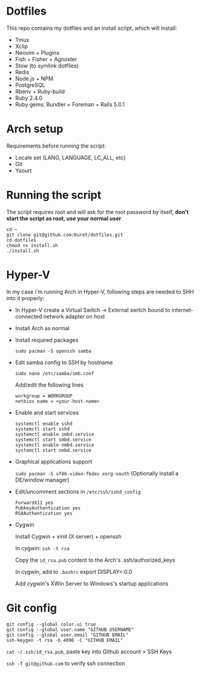 # Dotfiles

This repo contains my dotfiles and an install script, which will install:
- Tmux
- Xclip
- Neovim + Plugins
- Fish + Fisher + Agnoster
- Stow (to symlink dotfiles)
- Redis
- Node.js + NPM
- PostgreSQL
- Rbenv + Ruby-build
- Ruby 2.4.0
- Ruby gems: Bundler + Foreman + Rails 5.0.1

# Arch setup

Requirements before running the script:
- Locale set (LANG, LANGUAGE, LC_ALL, etc)
- Git
- Yaourt

# Running the script

The script requires root and will ask for the root password by itself, **don't start the script as root, use your normal user**

```
cd ~
git clone git@github.com:Kuret/dotfiles.git
cd dotfiles
chmod +x install.sh
./install.sh
```

# Hyper-V

In my case i'm running Arch in Hyper-V, following steps are needed to SHH into it properly:
- In Hyper-V create a Virtual Switch -> External switch bound to internet-connected network adapter on host
- Install Arch as normal
- Install required packages

   `sudo pacman -S openssh samba`

- Edit samba config to SSH by hostname

  `sudo nano /etc/samba/smb.conf`

  Add/edit the following lines

    ```
    workgroup = WORKGROUP
    netbios name = <your-host-name>
    ```
- Enable and start services

  ```
  systemctl enable sshd
  systemctl start sshd
  systemctl enable smbd.service
  systemctl start smbd.service
  systemctl enable nmbd.service
  systemctl start nmbd.service
  ```
  
- Graphical applications support

  `sudo pacman -S xf86-video-fbdev xorg-xauth` (Optionally install a DE/window manager)
  
- Edit/uncomment sections in `/etc/ssh/sshd_config`
  
  ```
  ForwardX11 yes
  PubkeyAuthentication yes
  RSAAuthentication yes
  ```
  
- Cygwin

   Install Cygwin + xinit (X server) + openssh

  In cygwin: `ssh -t rsa`
  
  Copy the `id_rsa.pub` content to the Arch's .ssh/authorized_keys
  
  In cygwin, add to `.bashrc` export DISPLAY=:0.0
  
  Add cygwin's XWin Server to Windows's startup applications
  
# Git config

  ```
  git config --global color.ui true
  git config --global user.name "GITHUB USERNAME"
  git config --global user.email "GITHUB EMAIL"
  ssh-keygen -t rsa -b 4096 -C "GITHUB EMAIL"
  ```
  
  `cat ~/.ssh/id_rsa.pub`, paste key into Github account > SSH Keys
  
  `ssh -T git@github.com` to verify ssh connection
